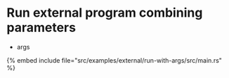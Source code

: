 # Run external program combining parameters

* args

{% embed include file="src/examples/external/run-with-args/src/main.rs" %}


